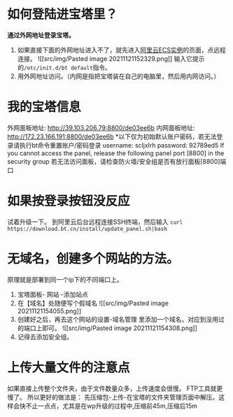 

# 如何登陆进宝塔里？
**通过外网地址登录宝塔。**
1. 如果直接下面的外网地址进入不了，就先进入[阿里云ECS实例](https://ecs.console.aliyun.com/#/server/i-8vb68ncq3wbwd9dd0wjv/detail?regionId=cn-zhangjiakou)的页面，点远程连接。
![[src/img/Pasted image 20211121152329.png]]
输入它提示的`/etc/init.d/bt default`指令。
2. 用外网地址访问。（内网是指把宝塔装在自己的电脑里，然后用内网访问。）

# 我的宝塔信息
外网面板地址: http://39.103.206.79:8800/de03ee6b
内网面板地址: http://172.23.166.191:8800/de03ee6b
*以下仅为初始默认账户密码，若无法登录请执行bt命令重置账户/密码登录
username: scljxlrh
password: 92789ed5
If you cannot access the panel,
release the following panel port [8800] in the security group
若无法访问面板，请检查防火墙/安全组是否有放行面板[8800]端口


# 如果按登录按钮没反应
试着升级一下。
到阿里云后台远程连接SSH终端，然后输入
`curl https://download.bt.cn/install/update_panel.sh|bash`


# 无域名，创建多个网站的方法。
原理就是部署到同一个ip下的不同端口上。
1. 宝塔面板- 网站 -添加站点
2. 在【域名】处随便写个假域名
![[src/img/Pasted image 20211121154055.png]]
3. 创建好之后，再去这个网站的设置-域名管理 里添加一个域名，对应到没用过的端口上即可。
 ![[src/img/Pasted image 20211121154308.png]]
 4. 记得去添加安全组。

# 上传大量文件的注意点
如果直接上传整个文件夹，由于文件数量众多，上传速度会很慢。
FTP工具就更慢了。
所以更好的做法是：
先压缩包-上传-在宝塔的文件夹管理页面中解压。这样会快不止一点点，尤其是在wp升级的过程中,压缩前45m,压缩后15m